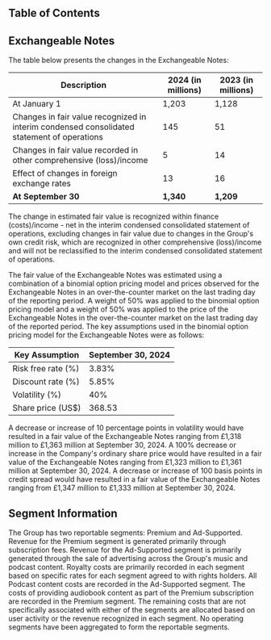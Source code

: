 ## Table of Contents

## Exchangeable Notes

The table below presents the changes in the Exchangeable Notes:

| Description                                 | 2024 (in millions) | 2023 (in millions) |
|---------------------------------------------|--------------------|--------------------|
| At January 1                                | 1,203              | 1,128              |
| Changes in fair value recognized in interim condensed consolidated statement of operations | 145                | 51                 |
| Changes in fair value recorded in other comprehensive (loss)/income | 5                  | 14                 |
| Effect of changes in foreign exchange rates | 13                 | 16                 |
| **At September 30**                         | **1,340**          | **1,209**          |

The change in estimated fair value is recognized within finance (costs)/income - net in the interim condensed consolidated statement of operations, excluding changes in fair value due to changes in the Group's own credit risk, which are recognized in other comprehensive (loss)/income and will not be reclassified to the interim condensed consolidated statement of operations.

The fair value of the Exchangeable Notes was estimated using a combination of a binomial option pricing model and prices observed for the Exchangeable Notes in an over-the-counter market on the last trading day of the reporting period. A weight of 50% was applied to the binomial option pricing model and a weight of 50% was applied to the price of the Exchangeable Notes in the over-the-counter market on the last trading day of the reported period. The key assumptions used in the binomial option pricing model for the Exchangeable Notes were as follows:

| Key Assumption | September 30, 2024 |
|----------------|--------------------|
| Risk free rate (%) | 3.83%              |
| Discount rate (%)  | 5.85%              |
| Volatility (%)     | 40%                |
| Share price (US$)  | 368.53             |

A decrease or increase of 10 percentage points in volatility would have resulted in a fair value of the Exchangeable Notes ranging from £1,318 million to £1,363 million at September 30, 2024. A 100% decrease or increase in the Company's ordinary share price would have resulted in a fair value of the Exchangeable Notes ranging from £1,323 million to £1,361 million at September 30, 2024. A decrease or increase of 100 basis points in credit spread would have resulted in a fair value of the Exchangeable Notes ranging from £1,347 million to £1,333 million at September 30, 2024.

## Segment Information

The Group has two reportable segments: Premium and Ad-Supported. Revenue for the Premium segment is generated primarily through subscription fees. Revenue for the Ad-Supported segment is primarily generated through the sale of advertising across the Group's music and podcast content. Royalty costs are primarily recorded in each segment based on specific rates for each segment agreed to with rights holders. All Podcast content costs are recorded in the Ad-Supported segment. The costs of providing audiobook content as part of the Premium subscription are recorded in the Premium segment. The remaining costs that are not specifically associated with either of the segments are allocated based on user activity or the revenue recognized in each segment. No operating segments have been aggregated to form the reportable segments.